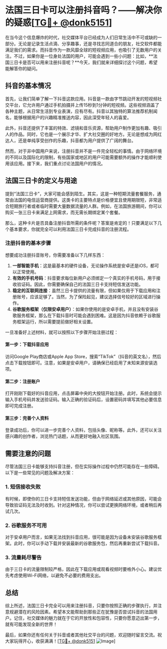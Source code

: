 # 法国三日卡可以注册抖音吗？——解决你的疑惑[[TG💪+ @donk5151](https://t.me/s/donk5151)]

在当今这个信息爆炸的时代，社交媒体平台已经成为人们日常生活中不可或缺的一部分。无论是记录生活点滴、分享趣事，还是寻找志同道合的朋友，社交软件都能满足我们的需求。而抖音作为一款风靡全球的短视频应用，也吸引了无数用户的关注。不过，如果你是一位身处法国的用户，可能会遇到一些小问题：比如，**法国三日卡是否可以用来注册抖音呢？**今天，我们就来详细探讨这个问题，希望能解答你的疑问。

## 抖音的基本情况

首先，让我们简单了解一下抖音这款应用。抖音是一款由字节跳动开发的短视频社交平台，它允许用户通过手机拍摄并上传15秒到1分钟的短视频。这些视频涵盖了各种主题，从日常生活到专业表演，应有尽有。抖音以其独特的算法推荐机制闻名，能够根据用户的兴趣精准推送内容，因此深受年轻人的喜爱。

此外，抖音还提供了丰富的特效、滤镜和音乐资源，帮助用户制作更加有趣、吸引人的作品。同时，它也是一个展示才华、扩大社交圈的好地方。无论是想成为网红达人，还是单纯享受创作的乐趣，抖音都为用户提供了广阔的舞台。

然而，对于非中国用户来说，注册抖音并不是一件完全轻松的事情。由于网络环境的不同以及国际化的限制，有些国家或地区的用户可能需要额外的操作才能顺利使用该应用。接下来，我们重点讨论法国用户的情况。

## 法国三日卡的定义与用途

提到“法国三日卡”，大家可能会感到陌生。其实，这是一种短期流量套餐服务，通常由法国的电信运营商提供。这类卡的主要特点是价格便宜且使用期限短，非常适合短期旅行者或者临时需要大量数据流量的人群。例如，在法国旅游期间，你可以购买一张三日卡来满足上网需求，而无需长期绑定某个套餐。

那么，这种卡片是否具备注册抖音所需的条件呢？答案是肯定的！只要满足以下几个基本要求，你就完全可以利用法国三日卡完成抖音的注册流程。

### 注册抖音的基本步骤

想要成功注册抖音账号，你需要准备以下几样东西：

1. **一部智能手机**：这是最基本的硬件设备，无论操作系统是安卓还是iOS，都可以正常使用。
2. **有效的手机号码**：抖音要求每位新用户必须绑定一个真实的手机号码，用于接收验证码。因此，你需要确保自己的法国三日卡支持短信发送功能。
3. **稳定的互联网连接**：虽然三日卡提供的流量有限，但如果仅用于下载应用和注册账号，应该足够了。当然，为了保险起见，建议选择信号较好的区域进行操作。
4. **谷歌服务框架（仅限安卓用户）**：如果你使用的是安卓手机，并且没有安装谷歌服务框架，那么在下载抖音时可能会遇到困难。这是因为抖音依赖于谷歌服务框架运行，所以需要提前做好相关设置。

一旦准备好上述材料，就可以按照以下步骤开始注册过程：

#### 第一步：下载抖音应用
访问Google Play商店或Apple App Store，搜索“TikTok”（抖音的英文名），然后点击下载按钮即可。注意，如果是安卓用户，请确保已经启用了未知来源安装选项。

#### 第二步：注册账户
打开刚刚下载好的抖音应用，点击屏幕中央的大按钮开始注册。此时，系统会提示输入手机号码并发送验证码。输入正确的验证码后，设置密码并填写其他必要信息即可完成注册。

#### 第三步：完善个人资料
登录成功后，你可以进一步完善个人资料，包括头像、昵称等。此外，还可以关注感兴趣的创作者，浏览热门话题，从而更好地融入社区氛围。

## 需要注意的问题

尽管法国三日卡能够支持抖音注册，但在实际操作过程中仍然可能存在一些障碍。以下是一些常见的问题及解决方案：

### 1. 短信接收失败
有时候，即使你的三日卡支持短信发送功能，但由于网络延迟或其他原因，可能会导致验证码无法及时收到。针对这种情况，你可以尝试更换网络环境，或者稍后再试几次。

### 2. 谷歌服务不可用
对于安卓用户而言，如果无法找到抖音应用，很可能是因为设备未安装谷歌服务框架。此时，你可以手动下载并安装最新的谷歌服务包，然后再重新尝试下载抖音。

### 3. 流量耗尽警告
由于三日卡的流量限制较严格，因此在下载应用或观看视频时要格外小心。建议优先考虑使用Wi-Fi网络，以避免不必要的费用支出。

## 总结

综上所述，法国三日卡完全可以用来注册抖音，只要你按照正确的步骤执行，并注意规避潜在的风险因素。希望本文能帮助到那些正在犹豫是否尝试抖音的法国用户。记住，社交媒体的魅力就在于它的开放性和包容性，只要你愿意迈出第一步，就有可能发现全新的世界！

最后，如果你还有任何关于抖音或者其他社交平台的问题，欢迎随时留言交流。祝大家玩得开心，收获满满！[[TG💪+ @donk5151](https://t.me/s/donk5151) ![Image](https://i.postimg.cc/rwNCRYN7/Snipaste-2025-04-30-17-27-05.png)]